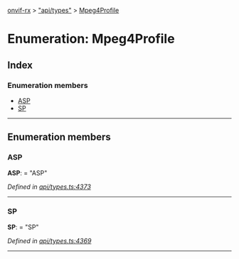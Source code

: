 [onvif-rx](../README.md) > ["api/types"](../modules/_api_types_.md) > [Mpeg4Profile](../enums/_api_types_.mpeg4profile.md)

# Enumeration: Mpeg4Profile

## Index

### Enumeration members

* [ASP](_api_types_.mpeg4profile.md#asp)
* [SP](_api_types_.mpeg4profile.md#sp)

---

## Enumeration members

<a id="asp"></a>

###  ASP

**ASP**:  = "ASP"

*Defined in [api/types.ts:4373](https://github.com/patrickmichalina/onvif-rx/blob/1596479/src/api/types.ts#L4373)*

___
<a id="sp"></a>

###  SP

**SP**:  = "SP"

*Defined in [api/types.ts:4369](https://github.com/patrickmichalina/onvif-rx/blob/1596479/src/api/types.ts#L4369)*

___

